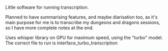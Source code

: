 Little software for running transcription. 

Planned to have summarising features, and maybe diarisation too, as it's main purpose for me is to transcribe my dungeons and dragons sessions, so I have more complete notes at the end. 

Uses whisper library on GPU for maximum speed, using the "turbo" model. The correct file to run is interface_turbo_transcription
